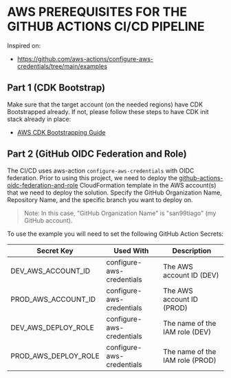 # AWS PREREQUISITES FOR THE GITHUB ACTIONS CI/CD PIPELINE

Inspired on:

- https://github.com/aws-actions/configure-aws-credentials/tree/main/examples

## Part 1 (CDK Bootstrap)

Make sure that the target account (on the needed regions) have CDK Bootstrapped already. If not, please follow these steps to have CDK init stack already in place:

- [AWS CDK Bootstrapping Guide](https://docs.aws.amazon.com/cdk/v2/guide/bootstrapping.html)

## Part 2 (GitHub OIDC Federation and Role)

The CI/CD uses aws-action `configure-aws-credentials` with OIDC federation. Prior to using this project, we need to deploy the [github-actions-oidc-federation-and-role](github-actions-oidc-federation-and-role.yml) CloudFormation template in the AWS account(s) that we need to deploy the solution. Specify the GitHub Organization Name, Repository Name, and the specific branch you want to deploy on.

> Note: In this case, "GitHub Organization Name" is "san99tiago" (my GitHub account).

To use the example you will need to set the following GitHub Action Secrets:

| Secret Key           | Used With                 | Description                     |
| -------------------- | ------------------------- | ------------------------------- |
| DEV_AWS_ACCOUNT_ID   | configure-aws-credentials | The AWS account ID (DEV)        |
| PROD_AWS_ACCOUNT_ID  | configure-aws-credentials | The AWS account ID (PROD)       |
| DEV_AWS_DEPLOY_ROLE  | configure-aws-credentials | The name of the IAM role (DEV)  |
| PROD_AWS_DEPLOY_ROLE | configure-aws-credentials | The name of the IAM role (PROD) |
